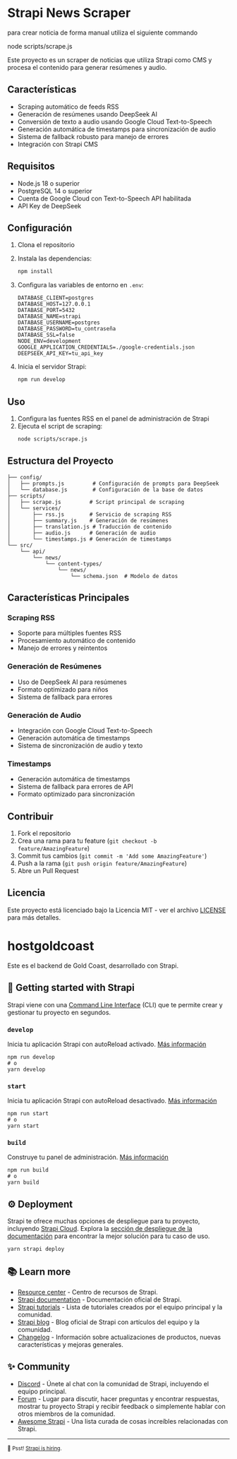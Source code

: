 # Strapi News Scraper

para crear noticia de forma manual utiliza el siguiente commando 

node scripts/scrape.js


Este proyecto es un scraper de noticias que utiliza Strapi como CMS y procesa el contenido para generar resúmenes y audio.

## Características

- Scraping automático de feeds RSS
- Generación de resúmenes usando DeepSeek AI
- Conversión de texto a audio usando Google Cloud Text-to-Speech
- Generación automática de timestamps para sincronización de audio
- Sistema de fallback robusto para manejo de errores
- Integración con Strapi CMS

## Requisitos

- Node.js 18 o superior
- PostgreSQL 14 o superior
- Cuenta de Google Cloud con Text-to-Speech API habilitada
- API Key de DeepSeek

## Configuración

1. Clona el repositorio
2. Instala las dependencias:
   ```bash
   npm install
   ```
3. Configura las variables de entorno en `.env`:
   ```
   DATABASE_CLIENT=postgres
   DATABASE_HOST=127.0.0.1
   DATABASE_PORT=5432
   DATABASE_NAME=strapi
   DATABASE_USERNAME=postgres
   DATABASE_PASSWORD=tu_contraseña
   DATABASE_SSL=false
   NODE_ENV=development
   GOOGLE_APPLICATION_CREDENTIALS=./google-credentials.json
   DEEPSEEK_API_KEY=tu_api_key
   ```

4. Inicia el servidor Strapi:
   ```bash
   npm run develop
   ```

## Uso

1. Configura las fuentes RSS en el panel de administración de Strapi
2. Ejecuta el script de scraping:
   ```bash
   node scripts/scrape.js
   ```

## Estructura del Proyecto

```
├── config/
│   ├── prompts.js         # Configuración de prompts para DeepSeek
│   └── database.js        # Configuración de la base de datos
├── scripts/
│   ├── scrape.js         # Script principal de scraping
│   └── services/
│       ├── rss.js        # Servicio de scraping RSS
│       ├── summary.js    # Generación de resúmenes
│       ├── translation.js # Traducción de contenido
│       ├── audio.js      # Generación de audio
│       └── timestamps.js # Generación de timestamps
└── src/
    └── api/
        └── news/
            └── content-types/
                └── news/
                    └── schema.json  # Modelo de datos
```

## Características Principales

### Scraping RSS
- Soporte para múltiples fuentes RSS
- Procesamiento automático de contenido
- Manejo de errores y reintentos

### Generación de Resúmenes
- Uso de DeepSeek AI para resúmenes
- Formato optimizado para niños
- Sistema de fallback para errores

### Generación de Audio
- Integración con Google Cloud Text-to-Speech
- Generación automática de timestamps
- Sistema de sincronización de audio y texto

### Timestamps
- Generación automática de timestamps
- Sistema de fallback para errores de API
- Formato optimizado para sincronización

## Contribuir

1. Fork el repositorio
2. Crea una rama para tu feature (`git checkout -b feature/AmazingFeature`)
3. Commit tus cambios (`git commit -m 'Add some AmazingFeature'`)
4. Push a la rama (`git push origin feature/AmazingFeature`)
5. Abre un Pull Request

## Licencia

Este proyecto está licenciado bajo la Licencia MIT - ver el archivo [LICENSE](LICENSE) para más detalles.

# hostgoldcoast

Este es el backend de Gold Coast, desarrollado con Strapi.

## 🚀 Getting started with Strapi

Strapi viene con una [Command Line Interface](https://docs.strapi.io/dev-docs/cli) (CLI) que te permite crear y gestionar tu proyecto en segundos.

### `develop`

Inicia tu aplicación Strapi con autoReload activado. [Más información](https://docs.strapi.io/dev-docs/cli#strapi-develop)

```
npm run develop
# o
yarn develop
```

### `start`

Inicia tu aplicación Strapi con autoReload desactivado. [Más información](https://docs.strapi.io/dev-docs/cli#strapi-start)

```
npm run start
# o
yarn start
```

### `build`

Construye tu panel de administración. [Más información](https://docs.strapi.io/dev-docs/cli#strapi-build)

```
npm run build
# o
yarn build
```

## ⚙️ Deployment

Strapi te ofrece muchas opciones de despliegue para tu proyecto, incluyendo [Strapi Cloud](https://cloud.strapi.io). Explora la [sección de despliegue de la documentación](https://docs.strapi.io/dev-docs/deployment) para encontrar la mejor solución para tu caso de uso.

```
yarn strapi deploy
```

## 📚 Learn more

- [Resource center](https://strapi.io/resource-center) - Centro de recursos de Strapi.
- [Strapi documentation](https://docs.strapi.io) - Documentación oficial de Strapi.
- [Strapi tutorials](https://strapi.io/tutorials) - Lista de tutoriales creados por el equipo principal y la comunidad.
- [Strapi blog](https://strapi.io/blog) - Blog oficial de Strapi con artículos del equipo y la comunidad.
- [Changelog](https://strapi.io/changelog) - Información sobre actualizaciones de productos, nuevas características y mejoras generales.

## ✨ Community

- [Discord](https://discord.strapi.io) - Únete al chat con la comunidad de Strapi, incluyendo el equipo principal.
- [Forum](https://forum.strapi.io/) - Lugar para discutir, hacer preguntas y encontrar respuestas, mostrar tu proyecto Strapi y recibir feedback o simplemente hablar con otros miembros de la comunidad.
- [Awesome Strapi](https://github.com/strapi/awesome-strapi) - Una lista curada de cosas increíbles relacionadas con Strapi.

---

<sub>🤫 Psst! [Strapi is hiring](https://strapi.io/careers).</sub>
